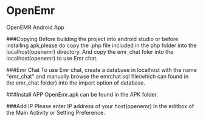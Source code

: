 # OpenEmr
OpenEMR Android App

###Copying
Before building the project into android studio or before installing apk,please do copy the .php file included in the php folder into the localhost(openemr) directory.
And copy the emr_chat foler into the localhost(openemr) to use Emr chat.

###Emr Chat
To use Emr chat, create a database in localhost with the name "emr_chat" and manually browse the emrchat.sql file(which can found in the emr_chat folder) into the import option of database.

###Install APP
OpenEmr.apk can be found in the APK folder.

###Add IP
Please enter IP address of your host(openemr) in the editbox of the Main Activity or Setting Preference.
